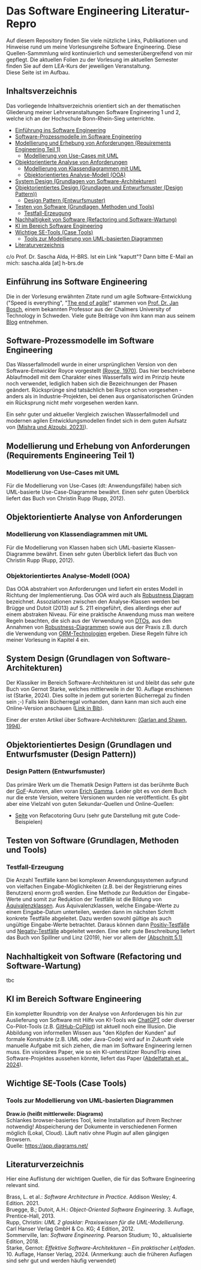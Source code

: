 # Das Software Engineering Literatur-Repro

Auf diesem Repository finden Sie viele nützliche Links, Publikationen und Hinweise rund um meine 
Vorlesungsreihe Software Engineering. Diese Quellen-Sammmlung wird kontinuierlich 
und semesterübergreifend von mir gepflegt. Die aktuellen Folien zu der Vorlesung im aktuellen 
Semester finden Sie auf dem LEA-Kurs der jeweiligen Veranstaltung.
<br>
Diese Seite ist im Aufbau.

## Inhaltsverzeichnis
Das vorliegende Inhaltsverzeichnis orientiert sich an der thematischen Gliederung meiner 
Lehrveranstaltungen Software Engineering 1 und 2, welche ich an der Hochschule Bonn-Rhein-Sieg 
unterrichte.  
<!-- TOC -->
  * [Einführung ins Software Engineering](#einführung-ins-software-engineering)
  * [Software-Prozessmodelle im Software Engineering](#software-prozessmodelle-im-software-engineering)
  * [Modellierung und Erhebung von Anforderungen (Requirements Engineering Teil 1)](#modellierung-und-erhebung-von-anforderungen-requirements-engineering-teil-1)
    * [Modellierung von Use-Cases mit UML](#modellierung-von-use-cases-mit-uml)
  * [Objektorientierte Analyse von Anforderungen](#objektorientierte-analyse-von-anforderungen)
    * [Modellierung von Klassendiagrammen mit UML](#modellierung-von-klassendiagrammen-mit-uml)
    * [Objektorientiertes Analyse-Modell (OOA)](#objektorientiertes-analyse-modell-ooa)
  * [System Design (Grundlagen von Software-Architekturen)](#system-design-grundlagen-von-software-architekturen)
  * [Objektorientiertes Design (Grundlagen und Entwurfsmuster (Design Pattern))](#objektorientiertes-design-grundlagen-und-entwurfsmuster-design-pattern)
    * [Design Pattern (Entwurfsmuster)](#design-pattern-entwurfsmuster)
  * [Testen von Software (Grundlagen, Methoden und Tools)](#testen-von-software-grundlagen-methoden-und-tools)
    * [Testfall-Erzeugung](#testfall-erzeugung)
  * [Nachhaltigkeit von Software (Refactoring und Software-Wartung)](#nachhaltigkeit-von-software-refactoring-und-software-wartung)
  * [KI im Bereich Software Engineering](#ki-im-bereich-software-engineering)
  * [Wichtige SE-Tools (Case Tools)](#wichtige-se-tools-case-tools-)
    * [Tools zur Modellierung von UML-basierten Diagrammen](#tools-zur-modellierung-von-uml-basierten-diagrammen)
  * [Literaturverzeichnis](#literaturverzeichnis)
<!-- TOC -->

c/o Prof. Dr. Sascha Alda, H-BRS. Ist ein Link "kaputt"? Dann bitte E-Mail an mich: sascha.alda [at]
h-brs.de

## Einführung ins Software Engineering
Die in der Vorlesung erwähnten Zitate rund um agile Software-Entwicklung ("Speed is everything", 
"[The end of agile!](https://janbosch.com/blog/index.php/2023/08/07/summer-reflections-the-end-of-agile/)" stammen von [Prof. Dr. Jan Bosch](https://www.chalmers.se/en/persons/janbo/), einem bekannten Professor aus der Chalmers 
University of Technology in Schweden. Viele gute Beiträge von ihm kann man aus seinem [Blog](https://janbosch.com/blog/) entnehmen. 

## Software-Prozessmodelle im Software Engineering

Das Wasserfallmodell wurde in einer ursprünglichen Version von den Software-Entwickler Royce 
vorgestellt [(Royce, 1970)](/papers/Royce,%201970.pdf). Das hier beschriebene Ablaufmodell mit 
dem Charakter eines Wasserfalls wird 
im Prinzip heute noch verwendet, lediglich haben sich die Bezeichnungen der Phasen geändert. 
Rücksprünge sind tatsächlich bei Royce schon vorgesehen - anders als in Industrie-Projekten, bei 
denen aus organisatorischen Gründen ein Rücksprung nicht mehr vorgesehen werden kann.  

Ein sehr guter und aktueller Vergleich zwischen Wasserfallmodell und modernen agilen 
Entwicklungsmodellen findet sich in dem guten Aufsatz von [(Mishra und Alzoubi, 2023)](/papers/Mishra%20und%20Azoubi%202023.pdf)).

## Modellierung und Erhebung von Anforderungen (Requirements Engineering Teil 1)
### Modellierung von Use-Cases mit UML
Für die Modellierung von Use-Cases (dt: Anwendungsfälle) haben sich UML-basierte 
Use-Case-Diagramme bewährt. Einen sehr guten Überblick liefert das Buch von Christin Rupp (Rupp, 
2012). 

## Objektorientierte Analyse von Anforderungen
### Modellierung von Klassendiagrammen mit UML
Für die Modellierung von Klassen haben sich UML-basierte
Klassen-Diagramme bewährt. Einen sehr guten Überblick liefert das Buch von Christin Rupp (Rupp,
2012).

### Objektorientiertes Analyse-Modell (OOA)
Das OOA abstrahiert von Anforderungen und liefert ein erstes Modell in Richtung der 
Implementierung. Das OOA wird auch als [Robustness Diagram](https://en.wikipedia.org/wiki/Entity-control-boundary) bezeichnet.
Assoziationen zwischen den Analyse-Klassen werden bei Brügge und Dutoit (2013) auf S. 211 
eingeführt, dies allerdings eher auf einem abstraken Niveau. Für eine praktische Anwendung muss man weitere Regeln beachten, die 
sich aus der Verwendung von [DTOs](https://martinfowler.com/eaaCatalog/dataTransferObject.html), 
aus den Annahmen von [Robustness-Diagrammen](https://en.wikipedia.org/wiki/Entity-control-boundary)
sowie aus der Praxis z.B. durch die Verwendung von 
[ORM-Technologien](https://de.wikipedia.org/wiki/Objektrelationale_Abbildung) ergeben. Diese Regeln führe ich meiner Vorlesung in Kapitel 4 ein.

## System Design (Grundlagen von Software-Architekturen)
Der Klassiker im Bereich Software-Architekturen ist und bleibt das sehr gute Buch von Gernot 
Starke, welches mittlerweile in der 10. Auflage erschienen ist (Starke, 2024). Dies sollte in 
jedem gut sorierten Bücherregal zu finden sein ;-) Falls kein Bücherregal vorhanden, dann kann man sich auch eine Online-Version 
anschauen ([Link in Bib](https://bib-discover.bib.h-brs.de/permalink/49HBZ_BRS/1hl68vi/alma991001257049706452)).


Einer der ersten Artikel über Software-Architekturen: [(Garlan and Shawn, 1994)](papers/Garlan%20and%20Shaw%201994.pdf).

## Objektorientiertes Design (Grundlagen und Entwurfsmuster (Design Pattern))


### Design Pattern (Entwurfsmuster)
Das primäre Werk um die Thematik Design Pattern ist das berühmte Buch der [GoF](https://springframework.guru/gang-of-four-design-patterns/)-Autoren, allen voran 
[Erich Gamma](https://de.wikipedia.org/wiki/Erich_Gamma). Leider gibt es von dem Buch nur die 
erste Version, weitere Versionen wurden nie veröffentlicht. Es gibt aber eine Vielzahl von guten 
Sekundar-Quellen und Online-Quellen:

- [Seite](https://refactoring.guru/design-patterns) von Refacotoring Guru (sehr gute Darstellung 
  mit gute Code-Beispielen)


## Testen von Software (Grundlagen, Methoden und Tools)
### Testfall-Erzeugung
Die Anzahl Testfälle kann bei komplexen Anwendungssystemen aufgrund von vielfachen
Eingabe-Möglichkeiten (z.B. bei der Registrierung eines Benutzers) enorm groß werden. Eine Methode
zur Reduktion der Eingabe-Werte und somit zur Reduktion der Testfälle ist die Bildung von [Äquivalenzklassen](https://de.wikipedia.org/wiki/%C3%84quivalenzklassentest). Aus Äquivalenzklassen, welche
Eingabe-Werte zu einem Eingabe-Datum unterteilen, werden dann im nächsten Schritt konkrete
Testfälle abgeleitet.  Dazu werden sowohl gültige als auch ungültige Eingabe-Werte betrachtet.
Daraus können dann [Positiv-Testfälle](https://www.techtarget.com/searchsoftwarequality/tip/Positive-vs-negative-testing-Differences-and-examples) und [Negativ-Testfälle](https://de.wikipedia.org/wiki/Negativtest) abgeleitet werden. Eine sehr gute
Beschreibung liefert das Buch von Spillner und Linz (2019), hier vor allem
der [(Abschnitt 5.1)](/papers/Spillner%20und%20Linz,%202019,%20Kapitel%205-1%20Black%20Box%20Test.pdf)

## Nachhaltigkeit von Software (Refactoring und Software-Wartung)
tbc

## KI im Bereich Software Engineering
Ein kompletter Roundtrip von der Analyse von Anforderugen bis hin zur Auslieferung von Software 
mit Hilfe von KI-Tools wie [ChatGPT](https://chatgpt.com/auth/login) oder diverser Co-Pilot-Tools (z.B. [GitHub-CoPilot](https://github.com/features/copilot)) ist 
aktuell noch eine Illusion. Die Abbildung von informellen Wissen aus "den Köpfen der Kunden" auf 
formale Konstrukte (z.B. UML oder Java-Code) wird auf in Zukunft viele manuelle Aufgabe mit sich 
ziehen, die man im Software Engineering lernen muss. Ein visionäres Paper, wie so ein 
KI-unterstützer RoundTrip eines Software-Projektes aussehen könnte, liefert das Paper 
([Abdelfattah et al., 2024](/papers/Roadmap_for_Software_Engineering_Education_using_ChatGPT.pdf)).   

## Wichtige SE-Tools (Case Tools) 
### Tools zur Modellierung von UML-basierten Diagrammen

**Draw.io (heißt mittlerweile: Diagrams)**<br>
Schlankes browser-basiertes Tool, keine Installation auf ihrem Rechner notwendig! Abspeicherung der Dokumente in verschiedenen Formen möglich (Lokal, Cloud). Läuft nativ ohne Plugin auf allen gängigen Browsern.
<br>
Quelle: https://app.diagrams.net/


## Literaturverzeichnis

Hier eine Auflistung der wichtigen Quellen, die für das Software Engineering relevant sind. 

Brass, L. et al.: _Software Architecture in Practice_. Addison Wesley; 4. Edition. 2021.
<br>
Bruegge, B.; Dutoit, A.H.: _Object-Oriented Software Engineering_. 3. Auflage, Prentice-Hall, 2013.
<br>
Rupp, Christin: _UML 2 glasklar: Praxiswissen für die UML-Modellierung_. Carl Hanser Verlag GmbH & 
Co. KG; 4 Edition, 2012.
<br>
Sommerville, Ian: _Software Engineering_. Pearson Studium; 10., aktualisierte Edition, 2018.
<br>
Starke, Gernot: _Effektive Software-Architekturen – Ein praktischer Leitfaden_. 10. Auflage, Hanser 
Verlag, 2024. (Anmerkung: auch die früheren Auflagen sind sehr gut und werden häufig verwendet)
<br>




